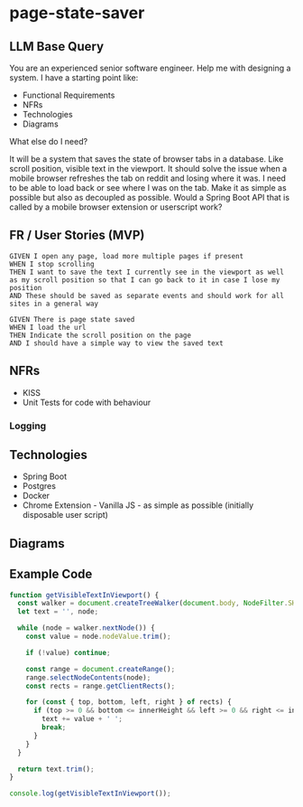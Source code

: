 # page-state-saver

## LLM Base Query

You are an experienced senior software engineer. Help me with designing a system. I have a starting point like:

- Functional Requirements
- NFRs
- Technologies
- Diagrams

What else do I need?

It will be a system that saves the state of browser tabs in a database. Like scroll position, visible text in the viewport. It should solve the issue when a mobile browser refreshes the tab on reddit and losing where it was. I need to be able to load back or see where I was on the tab. Make it as simple as possible but also as decoupled as possible. Would a Spring Boot API that is called by a mobile browser extension or userscript work?

## FR / User Stories (MVP)

```
GIVEN I open any page, load more multiple pages if present
WHEN I stop scrolling
THEN I want to save the text I currently see in the viewport as well as my scroll position so that I can go back to it in case I lose my position
AND These should be saved as separate events and should work for all sites in a general way

GIVEN There is page state saved
WHEN I load the url
THEN Indicate the scroll position on the page
AND I should have a simple way to view the saved text
```

## NFRs
- KISS
- Unit Tests for code with behaviour
### Logging
## Technologies
- Spring Boot
- Postgres
- Docker
- Chrome Extension - Vanilla JS - as simple as possible (initially disposable user script)
## Diagrams


## Example Code

```js
function getVisibleTextInViewport() {
  const walker = document.createTreeWalker(document.body, NodeFilter.SHOW_TEXT);
  let text = '', node;

  while (node = walker.nextNode()) {
    const value = node.nodeValue.trim();

    if (!value) continue;

    const range = document.createRange();
    range.selectNodeContents(node);
    const rects = range.getClientRects();

    for (const { top, bottom, left, right } of rects) {
      if (top >= 0 && bottom <= innerHeight && left >= 0 && right <= innerWidth) {
        text += value + ' ';
        break;
      }
    }
  }

  return text.trim();
}

console.log(getVisibleTextInViewport());
```
